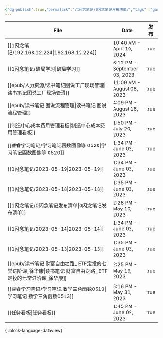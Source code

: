 ```yaml
---
{"dg-publish":true,"permalink":"/1闪念笔记/0闪念笔记发布清单/","tags":["gardenEntry"]}
---
```


| File                                                                   | Date                         | 发布   |
| ---------------------------------------------------------------------- | ---------------------------- | ---- |
| [[1闪念笔记/192.168.12.224\|192.168.12.224]]                            | 10:40 AM - April 10, 2024    | true |
| [[1闪念笔记/破局学习\|破局学习]]                                                | 6:12 PM - September 03, 2023 | true |
| [[epub/人力资源/读书笔记图说工厂现场管理\|读书笔记图说工厂现场管理]]                            | 11:09 AM - August 08, 2023   | true |
| [[epub/读书笔记 图说流程管理\|读书笔记 图说流程管理]]                                   | 4:09 PM - August 16, 2023    | true |
| [[制造中心成本费用管理看板\|制造中心成本费用管理看板]]                                      | 1:50 PM - July 20, 2023      | true |
| [[睿睿学习笔记/学习笔记函数图像等 0520\|学习笔记函数图像等 0520]]                           | 1:34 PM - June 02, 2023      | true |
| [[1闪念笔记/2023-05-19\|2023-05-19]]                                    | 1:34 PM - June 02, 2023      | true |
| [[1闪念笔记/2023-05-18\|2023-05-18]]                                    | 1:35 PM - June 02, 2023      | true |
| [[1闪念笔记/0闪念笔记发布清单\|0闪念笔记发布清单]]                                      | 2:28 PM - May 19, 2023       | true |
| [[1闪念笔记/2023-05-14\|2023-05-14]]                                    | 1:34 PM - June 02, 2023      | true |
| [[1闪念笔记/2023-05-13\|2023-05-13]]                                    | 1:35 PM - June 02, 2023      | true |
| [[epub/读书笔记 财富自由之路_ ETF定投的七堂进阶课_徐华康\|读书笔记 财富自由之路_ ETF定投的七堂进阶课_徐华康]] | 2:25 PM - May 19, 2023       | true |
| [[睿睿学习笔记/学习笔记 数学三角函数0513\|学习笔记 数学三角函数0513]]                         | 5:16 PM - May 31, 2023       | true |
| [[任务看板\|任务看板]]                                                      | 1:45 PM - June 02, 2023      | true |

{ .block-language-dataview}`

